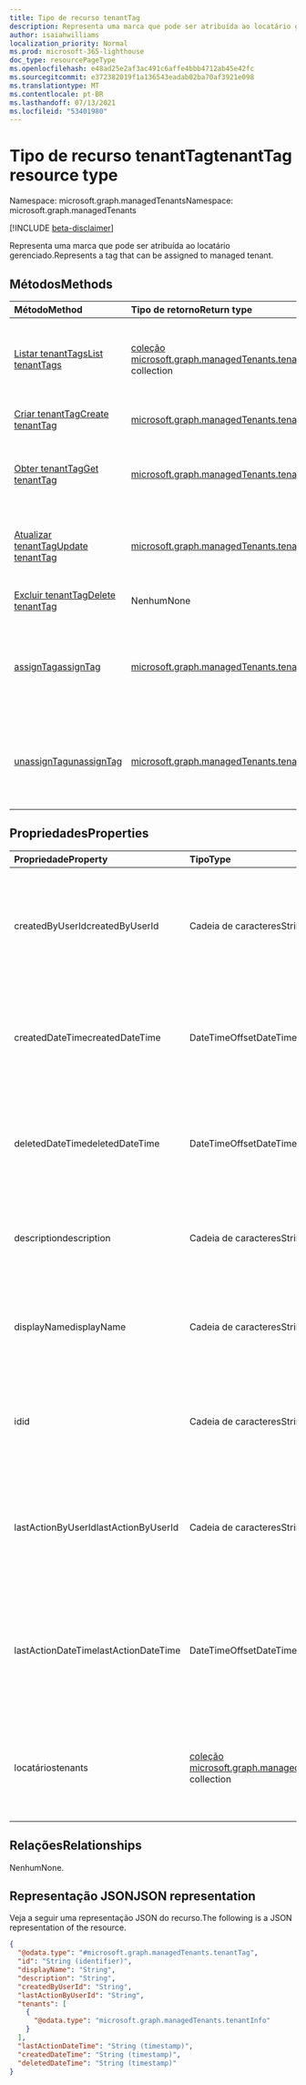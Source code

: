 ```yaml
---
title: Tipo de recurso tenantTag
description: Representa uma marca que pode ser atribuída ao locatário gerenciado.
author: isaiahwilliams
localization_priority: Normal
ms.prod: microsoft-365-lighthouse
doc_type: resourcePageType
ms.openlocfilehash: e48ad25e2af3ac491c6affe4bbb4712ab45e42fc
ms.sourcegitcommit: e372382019f1a136543eadab02ba70af3921e098
ms.translationtype: MT
ms.contentlocale: pt-BR
ms.lasthandoff: 07/13/2021
ms.locfileid: "53401980"
---
```

# <a name="tenanttag-resource-type"></a><span data-ttu-id="9e440-103">Tipo de recurso tenantTag</span><span class="sxs-lookup"><span data-stu-id="9e440-103">tenantTag resource type</span></span>

<span data-ttu-id="9e440-104">Namespace: microsoft.graph.managedTenants</span><span class="sxs-lookup"><span data-stu-id="9e440-104">Namespace: microsoft.graph.managedTenants</span></span>

[!INCLUDE [beta-disclaimer](../../includes/beta-disclaimer.md)]

<span data-ttu-id="9e440-105">Representa uma marca que pode ser atribuída ao locatário gerenciado.</span><span class="sxs-lookup"><span data-stu-id="9e440-105">Represents a tag that can be assigned to managed tenant.</span></span>

## <a name="methods"></a><span data-ttu-id="9e440-106">Métodos</span><span class="sxs-lookup"><span data-stu-id="9e440-106">Methods</span></span>
|<span data-ttu-id="9e440-107">Método</span><span class="sxs-lookup"><span data-stu-id="9e440-107">Method</span></span>|<span data-ttu-id="9e440-108">Tipo de retorno</span><span class="sxs-lookup"><span data-stu-id="9e440-108">Return type</span></span>|<span data-ttu-id="9e440-109">Descrição</span><span class="sxs-lookup"><span data-stu-id="9e440-109">Description</span></span>|
|:---|:---|:---|
|[<span data-ttu-id="9e440-110">Listar tenantTags</span><span class="sxs-lookup"><span data-stu-id="9e440-110">List tenantTags</span></span>](../api/managedtenants-managedtenant-list-tenanttags.md)|<span data-ttu-id="9e440-111">[coleção microsoft.graph.managedTenants.tenantTag](../resources/managedtenants-tenanttag.md)</span><span class="sxs-lookup"><span data-stu-id="9e440-111">[microsoft.graph.managedTenants.tenantTag](../resources/managedtenants-tenanttag.md) collection</span></span>|<span data-ttu-id="9e440-112">Obter uma lista dos objetos [tenantTag](../resources/managedtenants-tenanttag.md) e suas propriedades.</span><span class="sxs-lookup"><span data-stu-id="9e440-112">Get a list of the [tenantTag](../resources/managedtenants-tenanttag.md) objects and their properties.</span></span>|
|[<span data-ttu-id="9e440-113">Criar tenantTag</span><span class="sxs-lookup"><span data-stu-id="9e440-113">Create tenantTag</span></span>](../api/managedtenants-managedtenant-post-tenanttags.md)|[<span data-ttu-id="9e440-114">microsoft.graph.managedTenants.tenantTag</span><span class="sxs-lookup"><span data-stu-id="9e440-114">microsoft.graph.managedTenants.tenantTag</span></span>](../resources/managedtenants-tenanttag.md)|<span data-ttu-id="9e440-115">Crie um novo [objeto tenantTag.](../resources/managedtenants-tenanttag.md)</span><span class="sxs-lookup"><span data-stu-id="9e440-115">Create a new [tenantTag](../resources/managedtenants-tenanttag.md) object.</span></span>|
|[<span data-ttu-id="9e440-116">Obter tenantTag</span><span class="sxs-lookup"><span data-stu-id="9e440-116">Get tenantTag</span></span>](../api/managedtenants-tenanttag-get.md)|[<span data-ttu-id="9e440-117">microsoft.graph.managedTenants.tenantTag</span><span class="sxs-lookup"><span data-stu-id="9e440-117">microsoft.graph.managedTenants.tenantTag</span></span>](../resources/managedtenants-tenanttag.md)|<span data-ttu-id="9e440-118">Leia as propriedades e as relações de um [objeto tenantTag.](../resources/managedtenants-tenanttag.md)</span><span class="sxs-lookup"><span data-stu-id="9e440-118">Read the properties and relationships of a [tenantTag](../resources/managedtenants-tenanttag.md) object.</span></span>|
|[<span data-ttu-id="9e440-119">Atualizar tenantTag</span><span class="sxs-lookup"><span data-stu-id="9e440-119">Update tenantTag</span></span>](../api/managedtenants-tenanttag-update.md)|[<span data-ttu-id="9e440-120">microsoft.graph.managedTenants.tenantTag</span><span class="sxs-lookup"><span data-stu-id="9e440-120">microsoft.graph.managedTenants.tenantTag</span></span>](../resources/managedtenants-tenanttag.md)|<span data-ttu-id="9e440-121">Atualize as propriedades de um [objeto tenantTag.](../resources/managedtenants-tenanttag.md)</span><span class="sxs-lookup"><span data-stu-id="9e440-121">Update the properties of a [tenantTag](../resources/managedtenants-tenanttag.md) object.</span></span>|
|[<span data-ttu-id="9e440-122">Excluir tenantTag</span><span class="sxs-lookup"><span data-stu-id="9e440-122">Delete tenantTag</span></span>](../api/managedtenants-tenanttag-delete.md)|<span data-ttu-id="9e440-123">Nenhum</span><span class="sxs-lookup"><span data-stu-id="9e440-123">None</span></span>|<span data-ttu-id="9e440-124">Exclui um [objeto tenantTag.](../resources/managedtenants-tenanttag.md)</span><span class="sxs-lookup"><span data-stu-id="9e440-124">Deletes a [tenantTag](../resources/managedtenants-tenanttag.md) object.</span></span>|
|[<span data-ttu-id="9e440-125">assignTag</span><span class="sxs-lookup"><span data-stu-id="9e440-125">assignTag</span></span>](../api/managedtenants-tenanttag-assigntag.md)|[<span data-ttu-id="9e440-126">microsoft.graph.managedTenants.tenantTag</span><span class="sxs-lookup"><span data-stu-id="9e440-126">microsoft.graph.managedTenants.tenantTag</span></span>](../resources/managedtenants-tenanttag.md)|<span data-ttu-id="9e440-127">Atribui a marca de locatário aos locatários gerenciados especificados.</span><span class="sxs-lookup"><span data-stu-id="9e440-127">Assigns the tenant tag to the specified managed tenants.</span></span>|
|[<span data-ttu-id="9e440-128">unassignTag</span><span class="sxs-lookup"><span data-stu-id="9e440-128">unassignTag</span></span>](../api/managedtenants-tenanttag-unassigntag.md)|[<span data-ttu-id="9e440-129">microsoft.graph.managedTenants.tenantTag</span><span class="sxs-lookup"><span data-stu-id="9e440-129">microsoft.graph.managedTenants.tenantTag</span></span>](../resources/managedtenants-tenanttag.md)|<span data-ttu-id="9e440-130">Não atribui a marca de locatário dos locatários gerenciados especificados.</span><span class="sxs-lookup"><span data-stu-id="9e440-130">Un-assigns the tenant tag from the specified managed tenants.</span></span>|

## <a name="properties"></a><span data-ttu-id="9e440-131">Propriedades</span><span class="sxs-lookup"><span data-stu-id="9e440-131">Properties</span></span>
|<span data-ttu-id="9e440-132">Propriedade</span><span class="sxs-lookup"><span data-stu-id="9e440-132">Property</span></span>|<span data-ttu-id="9e440-133">Tipo</span><span class="sxs-lookup"><span data-stu-id="9e440-133">Type</span></span>|<span data-ttu-id="9e440-134">Descrição</span><span class="sxs-lookup"><span data-stu-id="9e440-134">Description</span></span>|
|:---|:---|:---|
|<span data-ttu-id="9e440-135">createdByUserId</span><span class="sxs-lookup"><span data-stu-id="9e440-135">createdByUserId</span></span>|<span data-ttu-id="9e440-136">Cadeia de caracteres</span><span class="sxs-lookup"><span data-stu-id="9e440-136">String</span></span>|<span data-ttu-id="9e440-137">O identificador da conta que criou a marca de locatário.</span><span class="sxs-lookup"><span data-stu-id="9e440-137">The identifier for the account that created the tenant tag.</span></span> <span data-ttu-id="9e440-138">Obrigatório.</span><span class="sxs-lookup"><span data-stu-id="9e440-138">Required.</span></span> <span data-ttu-id="9e440-139">Somente leitura.</span><span class="sxs-lookup"><span data-stu-id="9e440-139">Read-only.</span></span>|
|<span data-ttu-id="9e440-140">createdDateTime</span><span class="sxs-lookup"><span data-stu-id="9e440-140">createdDateTime</span></span>|<span data-ttu-id="9e440-141">DateTimeOffset</span><span class="sxs-lookup"><span data-stu-id="9e440-141">DateTimeOffset</span></span>|<span data-ttu-id="9e440-142">A data e a hora em que a marca de locatário foi criada.</span><span class="sxs-lookup"><span data-stu-id="9e440-142">The date and time when the tenant tag was created.</span></span> <span data-ttu-id="9e440-143">Obrigatório.</span><span class="sxs-lookup"><span data-stu-id="9e440-143">Required.</span></span> <span data-ttu-id="9e440-144">Somente leitura.</span><span class="sxs-lookup"><span data-stu-id="9e440-144">Read-only.</span></span>|
|<span data-ttu-id="9e440-145">deletedDateTime</span><span class="sxs-lookup"><span data-stu-id="9e440-145">deletedDateTime</span></span>|<span data-ttu-id="9e440-146">DateTimeOffset</span><span class="sxs-lookup"><span data-stu-id="9e440-146">DateTimeOffset</span></span>|<span data-ttu-id="9e440-147">A data e a hora em que a marca de locatário foi excluída.</span><span class="sxs-lookup"><span data-stu-id="9e440-147">The date and time when the tenant tag was deleted.</span></span> <span data-ttu-id="9e440-148">Obrigatório.</span><span class="sxs-lookup"><span data-stu-id="9e440-148">Required.</span></span> <span data-ttu-id="9e440-149">Somente leitura.</span><span class="sxs-lookup"><span data-stu-id="9e440-149">Read-only.</span></span>|
|<span data-ttu-id="9e440-150">description</span><span class="sxs-lookup"><span data-stu-id="9e440-150">description</span></span>|<span data-ttu-id="9e440-151">Cadeia de caracteres</span><span class="sxs-lookup"><span data-stu-id="9e440-151">String</span></span>|<span data-ttu-id="9e440-152">A descrição da marca de locatário.</span><span class="sxs-lookup"><span data-stu-id="9e440-152">The description for the tenant tag.</span></span> <span data-ttu-id="9e440-153">Opcional.</span><span class="sxs-lookup"><span data-stu-id="9e440-153">Optional.</span></span> <span data-ttu-id="9e440-154">Somente leitura.</span><span class="sxs-lookup"><span data-stu-id="9e440-154">Read-only.</span></span>|
|<span data-ttu-id="9e440-155">displayName</span><span class="sxs-lookup"><span data-stu-id="9e440-155">displayName</span></span>|<span data-ttu-id="9e440-156">Cadeia de caracteres</span><span class="sxs-lookup"><span data-stu-id="9e440-156">String</span></span>|<span data-ttu-id="9e440-157">O nome de exibição da marca de locatário.</span><span class="sxs-lookup"><span data-stu-id="9e440-157">The display name for the tenant tag.</span></span> <span data-ttu-id="9e440-158">Obrigatório.</span><span class="sxs-lookup"><span data-stu-id="9e440-158">Required.</span></span> <span data-ttu-id="9e440-159">Somente leitura.</span><span class="sxs-lookup"><span data-stu-id="9e440-159">Read-only.</span></span>|
|<span data-ttu-id="9e440-160">id</span><span class="sxs-lookup"><span data-stu-id="9e440-160">id</span></span>|<span data-ttu-id="9e440-161">Cadeia de caracteres</span><span class="sxs-lookup"><span data-stu-id="9e440-161">String</span></span>|<span data-ttu-id="9e440-162">O identificador exclusivo da marca de locatário.</span><span class="sxs-lookup"><span data-stu-id="9e440-162">The unique identifier for the tenant tag.</span></span> <span data-ttu-id="9e440-163">Obrigatório.</span><span class="sxs-lookup"><span data-stu-id="9e440-163">Required.</span></span> <span data-ttu-id="9e440-164">Somente leitura.</span><span class="sxs-lookup"><span data-stu-id="9e440-164">Read-only.</span></span>|
|<span data-ttu-id="9e440-165">lastActionByUserId</span><span class="sxs-lookup"><span data-stu-id="9e440-165">lastActionByUserId</span></span>|<span data-ttu-id="9e440-166">Cadeia de caracteres</span><span class="sxs-lookup"><span data-stu-id="9e440-166">String</span></span>|<span data-ttu-id="9e440-167">O identificador da conta que durou na marca de locatário.</span><span class="sxs-lookup"><span data-stu-id="9e440-167">The identifier for the account that lasted on the tenant tag.</span></span> <span data-ttu-id="9e440-168">Opcional.</span><span class="sxs-lookup"><span data-stu-id="9e440-168">Optional.</span></span> <span data-ttu-id="9e440-169">Somente leitura.</span><span class="sxs-lookup"><span data-stu-id="9e440-169">Read-only.</span></span>|
|<span data-ttu-id="9e440-170">lastActionDateTime</span><span class="sxs-lookup"><span data-stu-id="9e440-170">lastActionDateTime</span></span>|<span data-ttu-id="9e440-171">DateTimeOffset</span><span class="sxs-lookup"><span data-stu-id="9e440-171">DateTimeOffset</span></span>|<span data-ttu-id="9e440-172">A data e a hora em que a última ação foi executada contra a marca de locatário.</span><span class="sxs-lookup"><span data-stu-id="9e440-172">The date and time the last action was performed against the tenant tag.</span></span> <span data-ttu-id="9e440-173">Opcional.</span><span class="sxs-lookup"><span data-stu-id="9e440-173">Optional.</span></span> <span data-ttu-id="9e440-174">Somente leitura.</span><span class="sxs-lookup"><span data-stu-id="9e440-174">Read-only.</span></span>|
|<span data-ttu-id="9e440-175">locatários</span><span class="sxs-lookup"><span data-stu-id="9e440-175">tenants</span></span>|<span data-ttu-id="9e440-176">[coleção microsoft.graph.managedTenants.tenantInfo](../resources/managedtenants-tenantinfo.md)</span><span class="sxs-lookup"><span data-stu-id="9e440-176">[microsoft.graph.managedTenants.tenantInfo](../resources/managedtenants-tenantinfo.md) collection</span></span>|<span data-ttu-id="9e440-177">A coleção de locatários gerenciados associados à marca de locatário.</span><span class="sxs-lookup"><span data-stu-id="9e440-177">The collection of managed tenants associated with the tenant tag.</span></span> <span data-ttu-id="9e440-178">Opcional.</span><span class="sxs-lookup"><span data-stu-id="9e440-178">Optional.</span></span>|

## <a name="relationships"></a><span data-ttu-id="9e440-179">Relações</span><span class="sxs-lookup"><span data-stu-id="9e440-179">Relationships</span></span>
<span data-ttu-id="9e440-180">Nenhum</span><span class="sxs-lookup"><span data-stu-id="9e440-180">None.</span></span>

## <a name="json-representation"></a><span data-ttu-id="9e440-181">Representação JSON</span><span class="sxs-lookup"><span data-stu-id="9e440-181">JSON representation</span></span>
<span data-ttu-id="9e440-182">Veja a seguir uma representação JSON do recurso.</span><span class="sxs-lookup"><span data-stu-id="9e440-182">The following is a JSON representation of the resource.</span></span>
<!-- {
  "blockType": "resource",
  "keyProperty": "id",
  "@odata.type": "microsoft.graph.managedTenants.tenantTag",
  "baseType": "microsoft.graph.entity",
  "openType": true
}
-->
``` json
{
  "@odata.type": "#microsoft.graph.managedTenants.tenantTag",
  "id": "String (identifier)",
  "displayName": "String",
  "description": "String",
  "createdByUserId": "String",
  "lastActionByUserId": "String",
  "tenants": [
    {
      "@odata.type": "microsoft.graph.managedTenants.tenantInfo"
    }
  ],
  "lastActionDateTime": "String (timestamp)",
  "createdDateTime": "String (timestamp)",
  "deletedDateTime": "String (timestamp)"
}
```
